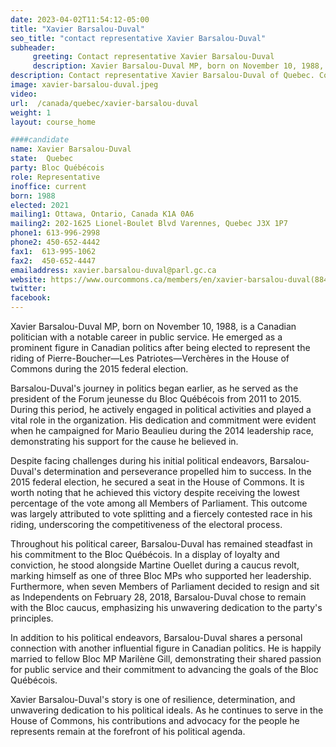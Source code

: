 ```yaml
---
date: 2023-04-02T11:54:12-05:00
title: "Xavier Barsalou-Duval"
seo_title: "contact representative Xavier Barsalou-Duval"
subheader:
     greeting: Contact representative Xavier Barsalou-Duval
     description: Xavier Barsalou-Duval MP, born on November 10, 1988, is a Canadian politician with a notable career in public service.
description: Contact representative Xavier Barsalou-Duval of Quebec. Contact information for Xavier Barsalou-Duval includes email address, phone number, and mailing address.
image: xavier-barsalou-duval.jpeg
video:
url:  /canada/quebec/xavier-barsalou-duval
weight: 1
layout: course_home

####candidate
name: Xavier Barsalou-Duval
state:	Quebec
party: Bloc Québécois
role: Representative
inoffice: current
born: 1988
elected: 2021
mailing1: Ottawa, Ontario, Canada K1A 0A6
mailing2: 202-1625 Lionel-Boulet Blvd Varennes, Quebec J3X 1P7
phone1: 613-996-2998
phone2: 450-652-4442
fax1:  613-995-1062
fax2:  450-652-4447
emailaddress: xavier.barsalou-duval@parl.gc.ca
website: https://www.ourcommons.ca/members/en/xavier-barsalou-duval(88422)
twitter:
facebook:
---
```


Xavier Barsalou-Duval MP, born on November 10, 1988, is a Canadian politician with a notable career in public service. He emerged as a prominent figure in Canadian politics after being elected to represent the riding of Pierre-Boucher—Les Patriotes—Verchères in the House of Commons during the 2015 federal election.

Barsalou-Duval's journey in politics began earlier, as he served as the president of the Forum jeunesse du Bloc Québécois from 2011 to 2015. During this period, he actively engaged in political activities and played a vital role in the organization. His dedication and commitment were evident when he campaigned for Mario Beaulieu during the 2014 leadership race, demonstrating his support for the cause he believed in.

Despite facing challenges during his initial political endeavors, Barsalou-Duval's determination and perseverance propelled him to success. In the 2015 federal election, he secured a seat in the House of Commons. It is worth noting that he achieved this victory despite receiving the lowest percentage of the vote among all Members of Parliament. This outcome was largely attributed to vote splitting and a fiercely contested race in his riding, underscoring the competitiveness of the electoral process.

Throughout his political career, Barsalou-Duval has remained steadfast in his commitment to the Bloc Québécois. In a display of loyalty and conviction, he stood alongside Martine Ouellet during a caucus revolt, marking himself as one of three Bloc MPs who supported her leadership. Furthermore, when seven Members of Parliament decided to resign and sit as Independents on February 28, 2018, Barsalou-Duval chose to remain with the Bloc caucus, emphasizing his unwavering dedication to the party's principles.

In addition to his political endeavors, Barsalou-Duval shares a personal connection with another influential figure in Canadian politics. He is happily married to fellow Bloc MP Marilène Gill, demonstrating their shared passion for public service and their commitment to advancing the goals of the Bloc Québécois.

Xavier Barsalou-Duval's story is one of resilience, determination, and unwavering dedication to his political ideals. As he continues to serve in the House of Commons, his contributions and advocacy for the people he represents remain at the forefront of his political agenda.
